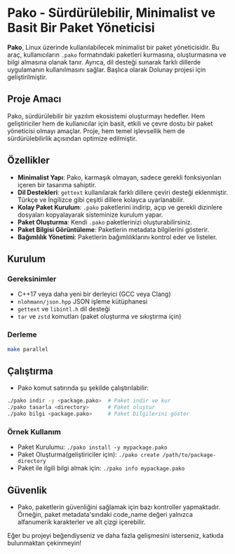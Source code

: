 # Pako - Sürdürülebilir, Minimalist ve Basit Bir Paket Yöneticisi

**Pako**, Linux üzerinde kullanılabilecek minimalist bir paket yöneticisidir. Bu araç, kullanıcıların `.pako` formatındaki paketleri kurmasına, oluşturmasına ve bilgi almasına olanak tanır. Ayrıca, dil desteği sunarak farklı dillerde uygulamanın kullanılmasını sağlar. Başlıca olarak Dolunay projesi için geliştirilmiştir.

## Proje Amacı
Pako, sürdürülebilir bir yazılım ekosistemi oluşturmayı hedefler. Hem geliştiriciler hem de kullanıcılar için basit, etkili ve çevre dostu bir paket yöneticisi olmayı amaçlar. Proje, hem temel işlevsellik hem de sürdürülebilirlik açısından optimize edilmiştir.

## Özellikler
- **Minimalist Yapı**: Pako, karmaşık olmayan, sadece gerekli fonksiyonları içeren bir tasarıma sahiptir.
- **Dil Destekleri**: `gettext` kullanılarak farklı dillere çeviri desteği eklenmiştir. Türkçe ve İngilizce gibi çeşitli dillere kolayca uyarlanabilir.
- **Kolay Paket Kurulum**: `.pako` paketlerini indirip, açıp ve gerekli dizinlere dosyaları kopyalayarak sisteminize kurulum yapar.
- **Paket Oluşturma**: Kendi `.pako` paketlerinizi oluşturabilirsiniz.
- **Paket Bilgisi Görüntüleme**: Paketlerin metadata bilgilerini gösterir.
- **Bağımlılık Yönetimi**: Paketlerin bağımlılıklarını kontrol eder ve listeler.

## Kurulum
### Gereksinimler
- C++17 veya daha yeni bir derleyici (GCC veya Clang)
- `nlohmann/json.hpp` JSON işleme kütüphanesi
- `gettext` ve `libintl.h` dil desteği
- `tar` ve `zstd` komutları (paket oluşturma ve sıkıştırma için)

### Derleme
```bash
make parallel
```

## Çalıştırma 
- Pako komut satırında şu şekilde çalıştırılabilir:
```bash
./pako indir -y <package.pako>  # Paket indir ve kur
./pako tasarla <directory>      # Paket oluştur
./pako bilgi <package.pako>     # Paket bilgilerini göster
```
### Örnek Kullanım
- Paket Kurulumu:  ```./pako install -y mypackage.pako```
- Paket Oluşturma(geliştiriciler için): ```./pako create /path/to/package-directory```
- Paket ile ilgili bilgi almak için: ```./pako info mypackage.pako```

## Güvenlik
- Pako, paketlerin güvenliğini sağlamak için bazı kontroller yapmaktadır. Örneğin, paket metadata'sındaki code_name değeri yalnızca alfanumerik karakterler ve alt çizgi içerebilir.

Eğer bu projeyi beğendiyseniz ve daha fazla gelişmesini isterseniz, katkıda bulunmaktan çekinmeyin!
